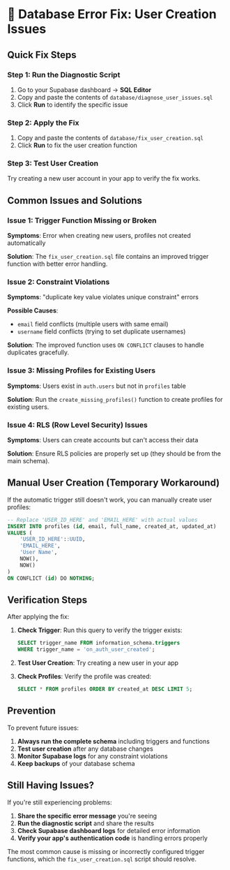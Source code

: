# 🔧 Database Error Fix: User Creation Issues

## Quick Fix Steps

### Step 1: Run the Diagnostic Script
1. Go to your Supabase dashboard → **SQL Editor**
2. Copy and paste the contents of `database/diagnose_user_issues.sql`
3. Click **Run** to identify the specific issue

### Step 2: Apply the Fix
1. Copy and paste the contents of `database/fix_user_creation.sql`
2. Click **Run** to fix the user creation function

### Step 3: Test User Creation
Try creating a new user account in your app to verify the fix works.

## Common Issues and Solutions

### Issue 1: Trigger Function Missing or Broken
**Symptoms**: Error when creating new users, profiles not created automatically

**Solution**: The `fix_user_creation.sql` file contains an improved trigger function with better error handling.

### Issue 2: Constraint Violations
**Symptoms**: "duplicate key value violates unique constraint" errors

**Possible Causes**:
- `email` field conflicts (multiple users with same email)
- `username` field conflicts (trying to set duplicate usernames)

**Solution**: The improved function uses `ON CONFLICT` clauses to handle duplicates gracefully.

### Issue 3: Missing Profiles for Existing Users
**Symptoms**: Users exist in `auth.users` but not in `profiles` table

**Solution**: Run the `create_missing_profiles()` function to create profiles for existing users.

### Issue 4: RLS (Row Level Security) Issues
**Symptoms**: Users can create accounts but can't access their data

**Solution**: Ensure RLS policies are properly set up (they should be from the main schema).

## Manual User Creation (Temporary Workaround)

If the automatic trigger still doesn't work, you can manually create user profiles:

```sql
-- Replace 'USER_ID_HERE' and 'EMAIL_HERE' with actual values
INSERT INTO profiles (id, email, full_name, created_at, updated_at)
VALUES (
    'USER_ID_HERE'::UUID,
    'EMAIL_HERE',
    'User Name',
    NOW(),
    NOW()
)
ON CONFLICT (id) DO NOTHING;
```

## Verification Steps

After applying the fix:

1. **Check Trigger**: Run this query to verify the trigger exists:
   ```sql
   SELECT trigger_name FROM information_schema.triggers 
   WHERE trigger_name = 'on_auth_user_created';
   ```

2. **Test User Creation**: Try creating a new user in your app

3. **Check Profiles**: Verify the profile was created:
   ```sql
   SELECT * FROM profiles ORDER BY created_at DESC LIMIT 5;
   ```

## Prevention

To prevent future issues:

1. **Always run the complete schema** including triggers and functions
2. **Test user creation** after any database changes
3. **Monitor Supabase logs** for any constraint violations
4. **Keep backups** of your database schema

## Still Having Issues?

If you're still experiencing problems:

1. **Share the specific error message** you're seeing
2. **Run the diagnostic script** and share the results
3. **Check Supabase dashboard logs** for detailed error information
4. **Verify your app's authentication code** is handling errors properly

The most common cause is missing or incorrectly configured trigger functions, which the `fix_user_creation.sql` script should resolve.